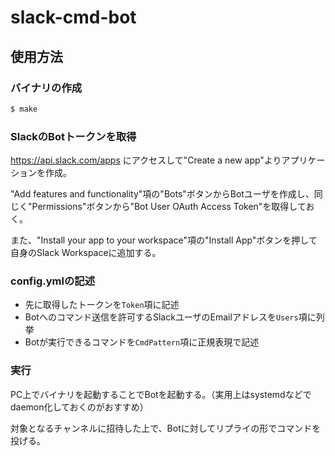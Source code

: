 # slack-cmd-bot

## 使用方法

### バイナリの作成

```bash
$ make
```

### SlackのBotトークンを取得

https://api.slack.com/apps にアクセスして"Create a new app"よりアプリケーションを作成。

"Add features and functionality"項の"Bots"ボタンからBotユーザを作成し、同じく"Permissions"ボタンから"Bot User OAuth Access Token"を取得しておく。

また、"Install your app to your workspace"項の"Install App"ボタンを押して自身のSlack Workspaceに追加する。

### config.ymlの記述

* 先に取得したトークンを`Token`項に記述
* Botへのコマンド送信を許可するSlackユーザのEmailアドレスを`Users`項に列挙
* Botが実行できるコマンドを`CmdPattern`項に正規表現で記述

### 実行

PC上でバイナリを起動することでBotを起動する。（実用上はsystemdなどでdaemon化しておくのがおすすめ）

対象となるチャンネルに招待した上で、Botに対してリプライの形でコマンドを投げる。
